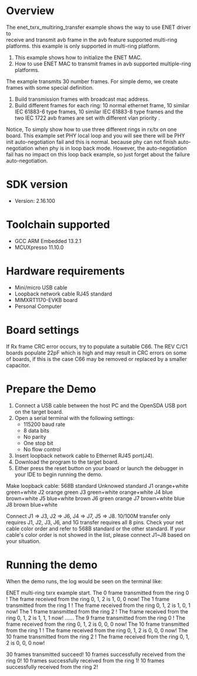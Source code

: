 Overview
========

The enet_txrx_multiring_transfer example shows the way to use ENET driver to  
 receive and transmit avb frame in the avb feature supported multi-ring platforms.
 this example is only supported in multi-ring platform.

1. This example shows how to initialize the ENET MAC.
2. How to use ENET MAC to transmit frames in avb supported 
multiple-ring platforms.

The example transmits 30 number frames. For simple demo, we create frames with some special definition.
1. Build transmission frames with broadcast mac address.
2. Build different frames for each ring: 10 normal ethernet frame, 10 similar IEC 61883-6 type frames,
10 similar IEC 61883-8 type frames and the two IEC 1722 avb frames are set with different vlan priority .
 
Notice, To simply show how to use three different rings in rx/tx on one board. This example set PHY local loop and you will see there will be PHY init auto-negotiation fail and this is normal. because phy can not finish
auto-negotiation when phy is in loop back mode. However, the auto-negotiation fail has no impact on this loop back example, so just forget about the failure auto-negotiation.

SDK version
===========
- Version: 2.16.100

Toolchain supported
===================
- GCC ARM Embedded  13.2.1
- MCUXpresso  11.10.0

Hardware requirements
=====================
- Mini/micro USB cable
- Loopback network cable RJ45 standard
- MIMXRT1170-EVKB board
- Personal Computer

Board settings
==============
If Rx frame CRC error occurs, try to populate a suitable C66. The REV C/C1 boards populate 22pF which is high and may result in CRC
errors on some of boards, if this is the case C66 may be removed or replaced by a smaller capacitor.

Prepare the Demo
================
1.  Connect a USB cable between the host PC and the OpenSDA USB port on the target board.
2.  Open a serial terminal with the following settings:
    - 115200 baud rate
    - 8 data bits
    - No parity
    - One stop bit
    - No flow control
3.  Insert loopback network cable to Ethernet RJ45 port(J4).
4.  Download the program to the target board.
5.  Either press the reset button on your board or launch the debugger in your IDE to begin running the demo.

Make loopback cable:
    568B standard 	Unknowed standard
J1	orange+white    green+white
J2	orange          green
J3	green+white     orange+white
J4	blue            brown+white
J5	blue+white      brown
J6	green           orange
J7	brown+white     blue
J8	brown           blue+white

Connect J1 => J3, J2 => J6, J4 => J7, J5 => J8. 10/100M transfer only requires J1, J2, J3, J6, and 1G transfer requires all 8 pins.
Check your net cable color order and refer to 568B standard or the other standard. If your cable's color order is not showed in the list,
please connect J1~J8 based on your situation.

Running the demo
================
When the demo runs, the log would be seen on the terminal like:

ENET multi-ring txrx example start.
The 0 frame transmitted from the ring 0 !
The frame received from the ring 0, 1, 2 is 1, 0, 0 now!
The 1 frame transmitted from the ring 1 !
The frame received from the ring 0, 1, 2 is 1, 0, 1 now!
The 1 frame transmitted from the ring 2 !
The frame received from the ring 0, 1, 2 is 1, 1, 1 now!
......
The 9 frame transmitted from the ring 0 !
The frame received from the ring 0, 1, 2 is 0, 0, 0 now!
The 10 frame transmitted from the ring 1 !
The frame received from the ring 0, 1, 2 is 0, 0, 0 now!
The 10 frame transmitted from the ring 2 !
The frame received from the ring 0, 1, 2 is 0, 0, 0 now!

30 frames transmitted succeed!
10 frames successfully received from the ring 0!
10 frames successfully received from the ring 1!
10 frames successfully received from the ring 2!

